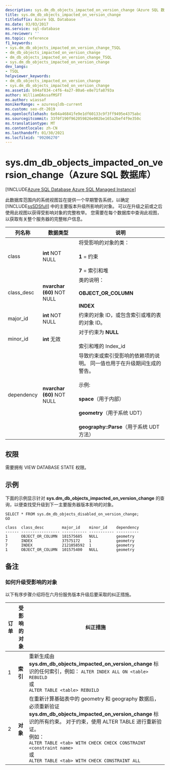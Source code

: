 ```yaml
---
description: sys.dm_db_objects_impacted_on_version_change（Azure SQL 数据库）
title: sys.dm_db_objects_impacted_on_version_change
titleSuffix: Azure SQL Database
ms.date: 03/03/2017
ms.service: sql-database
ms.reviewer: ''
ms.topic: reference
f1_keywords:
- sys.dm_db_objects_impacted_on_version_change_TSQL
- dm_db_objects_impacted_on_version_change
- dm_db_objects_impacted_on_version_change_TSQL
- sys.dm_db_objects_impacted_on_version_change
dev_langs:
- TSQL
helpviewer_keywords:
- dm_db_objects_impacted_on_version_change
- sys.dm_db_objects_impacted_on_version_change
ms.assetid: b94af834-c4f6-4a27-80a6-e8e71fa8793a
author: WilliamDAssafMSFT
ms.author: wiassaf
monikerRange: = azuresqldb-current
ms.custom: seo-dt-2019
ms.openlocfilehash: 6e04a46841fe9e1df60133c9f3ff9495e4375abc
ms.sourcegitcommit: 33f0f190f962059826e002be165a2bef4f9e350c
ms.translationtype: MT
ms.contentlocale: zh-CN
ms.lasthandoff: 01/30/2021
ms.locfileid: "99206270"
---
```

# <a name="sysdm_db_objects_impacted_on_version_change-azure-sql-database"></a>sys.dm_db_objects_impacted_on_version_change（Azure SQL 数据库）
[!INCLUDE[Azure SQL Database Azure SQL Managed Instance](../../includes/applies-to-version/asdb-asdbmi.md)]

  此数据库范围内的系统视图旨在提供一个早期警告系统，以确定 [!INCLUDE[ssSDSfull](../../includes/sssdsfull-md.md)] 中的主要版本升级所影响的对象。 可以在升级之前或之后使用此视图以获得受影响对象的完整枚举。 您需要在每个数据库中查询此视图，以获取有关整个服务器的完整帐户信息。  
  
|列名称|数据类型|说明|  
|-----------------|---------------|-----------------|  
|class|**int** NOT NULL|将受影响的对象的类：<br /><br /> **1** = 约束<br /><br /> **7** = 索引和堆|  
|class_desc|**nvarchar (60)** NOT NULL|类的说明：<br /><br /> **OBJECT_OR_COLUMN**<br /><br /> **INDEX**|  
|major_id|**int** NOT NULL|约束的对象 ID，或包含索引或堆的表的对象 ID。|  
|minor_id|**int** 无效|对于约束为 **NULL**<br /><br /> 索引和堆的 Index_id|  
|dependency|**nvarchar (60)** NOT NULL|导致约束或索引受影响的依赖项的说明。 同一值也用于在升级期间生成的警告。<br /><br /> 示例:<br /><br /> **space**（用于内部）<br /><br /> **geometry**（用于系统 UDT）<br /><br /> **geography::Parse**（用于系统 UDT 方法）|  
  
## <a name="permissions"></a>权限  
 需要拥有 VIEW DATABASE STATE 权限。  
  
## <a name="example"></a>示例  
 下面的示例显示针对 **sys.dm_db_objects_impacted_on_version_change** 的查询，以便查找受升级到下一主要服务器版本影响的对象。  
  
```  
SELECT * FROM sys.dm_db_objects_disabled_on_version_change;  
GO  
```  
  
```  
class  class_desc        major_id    minor_id    dependency                       
------ ----------------- ----------- ----------- ----------   
1      OBJECT_OR_COLUMN  181575685   NULL        geometry                        
7      INDEX             37575172    1           geometry                        
7      INDEX             2121058592  1           geometry                        
1      OBJECT_OR_COLUMN  101575400   NULL        geometry     
```  
  
## <a name="remarks"></a>备注  
  
### <a name="how-to-update-impacted-objects"></a>如何升级受影响的对象  
 以下有序步骤介绍将在六月份服务版本升级后要采取的纠正措施。  
  
|订单|受影响的对象|纠正措施|  
|-----------|---------------------|-----------------------|  
|1|**索引**|重新生成由 **sys.dm_db_objects_impacted_on_version_change** 标识的任何索引，例如：  `ALTER INDEX ALL ON <table> REBUILD`<br />或<br />`ALTER TABLE <table> REBUILD`|  
|2|**对象**|在重新计算基础表中的 geometry 和 geography 数据后，必须重新验证 **sys.dm_db_objects_impacted_on_version_change** 标识的所有约束。 对于约束，使用 ALTER TABLE 进行重新验证。 <br />例如： <br />`ALTER TABLE <tab> WITH CHECK CHECK CONSTRAINT <constraint name>`<br />或<br />`ALTER TABLE <tab> WITH CHECK CONSTRAINT ALL`|  
  
  
